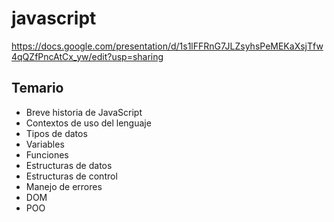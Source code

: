 # javascript

https://docs.google.com/presentation/d/1s1lFFRnG7JLZsyhsPeMEKaXsjTfw4qQZfPncAtCx_yw/edit?usp=sharing

## Temario
* Breve historia de JavaScript
* Contextos de uso del lenguaje
* Tipos de datos
* Variables
* Funciones
* Estructuras de datos
* Estructuras de control
* Manejo de errores
* DOM
* POO
